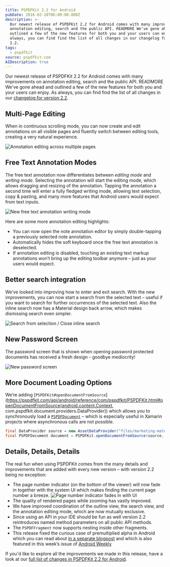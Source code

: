 ```yaml
---
title: PSPDFKit 2.2 for Android
pubDate: 2016-02-18T06:00:00.000Z
description: >-
  Our newest release of PSPDFKit 2.2 for Android comes with many improvements on
  annotation editing, search and the public API. READMORE We've gone ahead and
  outlined a few of the new features for both you and your users can enjoy. As
  always, you can find find the list of all changes in our changelog for version
  2.2.
tags:
  - pspdfkit
source: pspdfkit.com
AIDescription: true
---
```



Our newest release of PSPDFKit 2.2 for Android comes with many improvements on annotation editing, search and the public API.
READMORE
We've gone ahead and outlined a few of the new features for both you and your users can enjoy. As always, you can find find the list of all changes in our [changelog for version 2.2](https://pspdfkit.com/changelog/android/#2.2.0).

## Multi-Page Editing
When in continuous scrolling mode, you can now create and edit annotations on all visible pages and fluently switch between editing tools, creating a very natural experience.

![Annotation editing across multiple pages](/assets/img/pspdfkit/2016/pspdfkit-android-2-2/multi-page-editing.gif)

## Free Text Annotation Modes

The free text annotation now differentiates between *editing mode* and *writing mode*. Selecting the annotation will start the editing mode, which allows dragging and resizing of the annotation. Tapping the annotation a second time will enter a fully fledged writing mode, allowing text selection, copy & pasting, and many more features that Android users would expect from text inputs.

![New free text annotation writing mode](/assets/img/pspdfkit/2016/pspdfkit-android-2-2/free-text-modes.gif)

Here are some more annotation editing highlights:

* You can now open the note annotation editor by simply double-tapping a previously selected note annotation.
* Automatically hides the soft keyboard once the free text annotation is deselected.
* If annotation editing is disabled, touching an existing text markup annotations won’t bring up the editing toolbar anymore – just as your users would expect.

## Better search integration

We’ve looked into improving how to enter and exit search. With the new improvements, you can now start a search from the selected text – useful if you want to search for further occurrences of the selected text. Also the inline search now has a Material design back arrow, which makes dismissing search even simpler.

![Search from selection / Close inline search](/assets/img/pspdfkit/2016/pspdfkit-android-2-2/search-from-selection.gif)

## New Password Screen

The password screen that is shown when opening password protected documents has received a fresh design - goodbye mediocrity!

![New password screen](/assets/img/pspdfkit/2016/pspdfkit-android-2-2/new-password-screen.gif)

## More Document Loading Options

We’re adding [`PSPDFKit#openDocumentFromSource`](https://pspdfkit.com/api/android/reference/com/pspdfkit/PSPDFKit.html#openDocumentFromSource(android.content.Context, com.pspdfkit.document.providers.DataProvider)) which allows you to synchronously load a [`PSPDFDocument`](https://pspdfkit.com/api/android/reference/com/pspdfkit/document/PSPDFDocument.html) – which is especially useful in Xamarin projects where asynchronous calls are not possible.

```java
final DataProvider source = new AssetDataProvider("files/marketing-material.pdf");
final PSPDFDocument document = PSPDFKit.openDocumentFromSource(source, configuration);
```

## Details, Details, Details

The real fun when using PSPDFKit comes from the many details and improvements that are added with every new version – with version 2.2 being no exception:

* The page number indicator (on the bottom of the viewer) will now fade in together with the system UI which makes finding the current page number a breeze.
  ![Page number indicator fades in with UI](/assets/img/pspdfkit/2016/pspdfkit-android-2-2/page-number-indicator.gif)
* The quality of rendered pages while zooming has vastly improved.
* We have improved coordination of the outline view, the search view, and the annotation editing mode, which are now mutually exclusive.
* Since using an API in your IDE should be fun as well version 2.2 reintroduces named method parameters on all public API methods.
* The `PSPDFFragment` now supports nesting inside other fragments.
* This release fixed the curious case of premultiplied alpha in Android which you can read about [in a separate blogpost](https://pspdfkit.com/blog/2016/a-curious-case-of-android-alpha/) and which is also featured in this week’s issue of [Android Weekly](http://androidweekly.net/issues/issue-192)

If you'd like to explore all the improvements we made in this release, have a look at our [full list of changes in PSPDFKit 2.2 for Android](https://pspdfkit.com/changelog/android/#2.2.0).
